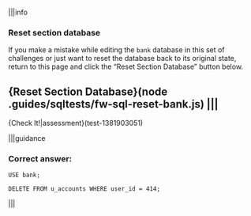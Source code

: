 |||info
### Reset section database
If you make a mistake while editing the `bank` database in this set of challenges or just want to reset the database back to its original state, return to this page and click the “Reset Section Database” button below.

{Reset Section Database}(node .guides/sqltests/fw-sql-reset-bank.js)
|||
---

{Check It!|assessment}(test-1381903051)

|||guidance

### Correct answer:

`USE bank;`

`DELETE FROM u_accounts WHERE user_id = 414;`

|||